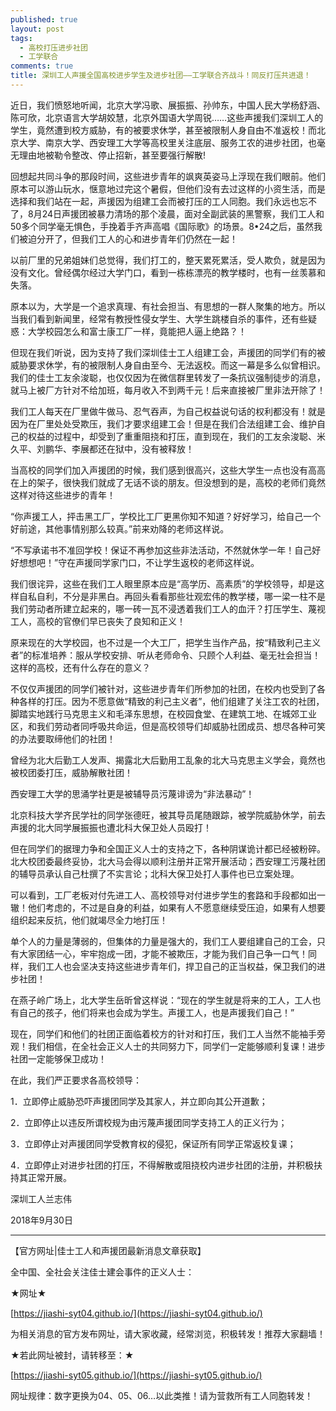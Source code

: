 ```yaml
---
published: true
layout: post
tags:
  - 高校打压进步社团
  - 工学联合
comments: true
title: 深圳工人声援全国高校进步学生及进步社团——工学联合齐战斗！同反打压共进退！
---
```


近日，我们愤怒地听闻，北京大学冯歌、展振振、孙帅东，中国人民大学杨舒涵、陈可欣，北京语言大学胡姣慧，北京外国语大学周锐……这些声援我们深圳工人的学生，竟然遭到校方威胁，有的被要求休学，甚至被限制人身自由不准返校！而北京大学、南京大学、西安理工大学等高校里关注底层、服务工农的进步社团，也毫无理由地被勒令整改、停止招新，甚至要强行解散!

回想起共同斗争的那段时间，这些进步青年的飒爽英姿马上浮现在我们眼前。他们原本可以游山玩水，惬意地过完这个暑假，但他们没有去过这样的小资生活，而是选择和我们站在一起，声援因为组建工会而被打压的工人同胞。我们永远也忘不了，8月24日声援团被暴力清场的那个凌晨，面对全副武装的黑警察，我们工人和50多个同学毫无惧色，手挽着手齐声高唱《国际歌》的场景。8•24之后，虽然我们被迫分开了，但我们工人的心和进步青年们仍然在一起！


以前厂里的兄弟姐妹们总觉得，我们打工的，整天累死累活，受人欺负，就是因为没有文化。曾经偶尔经过大学门口，看到一栋栋漂亮的教学楼时，也有一丝羡慕和失落。

原本以为，大学是一个追求真理、有社会担当、有思想的一群人聚集的地方。所以当我们看到新闻里，经常有教授性侵女学生、大学生跳楼自杀的事件，还有些疑惑：大学校园怎么和富士康工厂一样，竟能把人逼上绝路？！

但现在我们听说，因为支持了我们深圳佳士工人组建工会，声援团的同学们有的被威胁要求休学，有的被限制人身自由至今、无法返校。而这一幕是多么似曾相识。我们的佳士工友余浚聪，也仅仅因为在微信群里转发了一条抗议强制徒步的消息，就马上被厂方针对不给加班，每月收入不到两千元！后来直接被厂里非法开除了！

我们工人每天在厂里做牛做马、忍气吞声，为自己权益说句话的权利都没有！就是因为在厂里处处受欺压，我们才要求组建工会！但是在我们合法组建工会、维护自己的权益的过程中，却受到了重重阻挠和打压，直到现在，我们的工友余浚聪、米久平、刘鹏华、李展都还在狱中，没有被释放！

当高校的同学们加入声援团的时候，我们感到很高兴，这些大学生一点也没有高高在上的架子，很快我们就成了无话不谈的朋友。但没想到的是，高校的老师们竟然这样对待这些进步的青年！

“你声援工人，抨击黑工厂，学校比工厂更黑你知不知道？好好学习，给自己一个好前途，其他事情别那么较真。”前来劝降的老师这样说。

“不写承诺书不准回学校！保证不再参加这些非法活动，不然就休学一年！自己好好想想吧！”守在声援同学家门口，不让学生返校的老师这样说。

我们很诧异，这些在我们工人眼里原本应是“高学历、高素质”的学校领导，却是这样自私自利，不分是非黑白。再回头看看那些壮观宏伟的教学楼，哪一梁一柱不是我们劳动者所建立起来的，哪一砖一瓦不浸透着我们工人的血汗？打压学生、蔑视工人，高校的官僚们早已丧失了良知和正义！

原来现在的大学校园，也不过是一个大工厂，把学生当作产品，按“精致利己主义者”的标准培养：服从学校安排、听从老师命令、只顾个人利益、毫无社会担当！这样的高校，还有什么存在的意义？


不仅仅声援团的同学们被针对，这些进步青年们所参加的社团，在校内也受到了各种各样的打压。因为不愿意做“精致的利己主义者”，他们组建了关注工农的社团，脚踏实地践行马克思主义和毛泽东思想，在校园食堂、在建筑工地、在城郊工业区，和我们劳动者同呼吸共命运，但是高校领导们却威胁社团成员、想尽各种可笑的办法要取缔他们的社团！

曾经为北大后勤工人发声、揭露北大后勤用工乱象的北大马克思主义学会，竟然也被校团委打压，威胁解散社团！

西安理工大学的思涌学社更是被辅导员污蔑诽谤为“非法暴动”！

北京科技大学齐民学社的同学张德旺，被其导员尾随跟踪，被学院威胁休学，前去声援的北大同学展振振也遭北科大保卫处人员殴打！

但在同学们的据理力争和全国正义人士的支持之下，各种阴谋诡计都已经被粉碎。北大校团委最终妥协，北大马会得以顺利注册并正常开展活动；西安理工污蔑社团的辅导员承认自己杜撰了不实言论；北科大保卫处打人事件也已立案处理。

可以看到，工厂老板对付先进工人、高校领导对付进步学生的套路和手段都如出一辙！他们考虑的，不过是自身的利益，如果有人不愿意继续受压迫，如果有人想要组织起来反抗，他们就竭尽全力地打压！

单个人的力量是薄弱的，但集体的力量是强大的，我们工人要组建自己的工会，只有大家团结一心，牢牢抱成一团，才能不被欺压，才能为我们自己争一口气！同样，我们工人也会坚决支持这些进步青年们，捍卫自己的正当权益，保卫我们的进步社团！

在燕子岭广场上，北大学生岳昕曾这样说：“现在的学生就是将来的工人，工人也有自己的孩子，他们将来也会成为学生。声援工人，也是声援我们自己！”

现在，同学们和他们的社团正面临着校方的针对和打压，我们工人当然不能袖手旁观！我们相信，在全社会正义人士的共同努力下，同学们一定能够顺利复课！进步社团一定能够保卫成功！


在此，我们严正要求各高校领导：

1．立即停止威胁恐吓声援团同学及其家人，并立即向其公开道歉；

2．立即停止以违反所谓校规为由污蔑声援团同学支持工人的正义行为；

3．立即停止对声援团同学受教育权的侵犯，保证所有同学正常返校复课；

4．立即停止对进步社团的打压，不得解散或阻挠校内进步社团的注册，并积极扶持其正常开展。


深圳工人兰志伟

2018年9月30日


---

【官方网址|佳士工人和声援团最新消息文章获取】

全中国、全社会关注佳士建会事件的正义人士：

★网址★

[https://jiashi-syt04.github.io/](https://jiashi-syt04.github.io/)

为相关消息的官方发布网址，请大家收藏，经常浏览，积极转发！推荐大家翻墙！

★若此网址被封，请转移至：★

[https://jiashi-syt05.github.io/](https://jiashi-syt05.github.io/)

网址规律：数字更换为04、05、06…以此类推！请为营救所有工人同胞转发！



